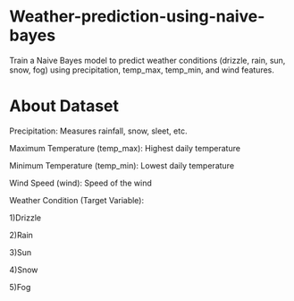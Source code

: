 # Weather-prediction-using-naive-bayes
Train a Naive Bayes model to predict weather conditions (drizzle, rain, sun, snow, fog) using precipitation, temp_max, temp_min, and wind features.
# About Dataset

Precipitation: Measures rainfall, snow, sleet, etc.

Maximum Temperature (temp_max): Highest daily temperature

Minimum Temperature (temp_min): Lowest daily temperature

Wind Speed (wind): Speed of the wind

Weather Condition (Target Variable):

  1)Drizzle
  
  2)Rain
  
  3)Sun
  
  4)Snow
  
  5)Fog
